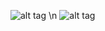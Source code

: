 ![alt tag](https://github.com/zityy/Zityy/blob/main/Zityy.gif) \n
![alt tag](https://github.com/zityy/Zityy/blob/main/Zityy7777.gif)
  
